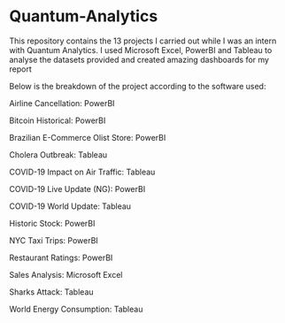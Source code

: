 # Quantum-Analytics
This repository contains the 13 projects I carried out while I was an intern with Quantum Analytics. I used Microsoft Excel, PowerBI and Tableau to analyse the datasets provided and created amazing dashboards for my report

Below is the breakdown of the project according to the software used:

Airline Cancellation: PowerBI

Bitcoin Historical: PowerBI

Brazilian E-Commerce Olist Store: PowerBI

Cholera Outbreak: Tableau

COVID-19 Impact on Air Traffic: Tableau

COVID-19 Live Update (NG): PowerBI

COVID-19 World Update: Tableau

Historic Stock: PowerBI

NYC Taxi Trips: PowerBI

Restaurant Ratings: PowerBI

Sales Analysis: Microsoft Excel

Sharks Attack: Tableau

World Energy Consumption: Tableau
